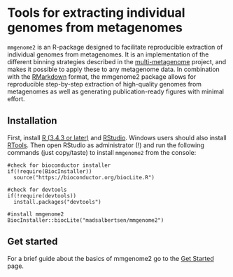# Tools for extracting individual genomes from metagenomes
`mmgenome2` is an R-package designed to facilitate reproducible extraction of individual genomes from metagenomes. It is an implementation of the different binning strategies described in the [multi-metagenome](http://madsalbertsen.github.io/multi-metagenome/) project, and makes it possible to apply these to any metagenome data. In combination with the [RMarkdown](https://rmarkdown.rstudio.com/) format, the mmgenome2 package allows for reproducible step-by-step extraction of high-quality genomes from metagenomes as well as generating publication-ready figures with minimal effort. 

## Installation
First, install [R (3.4.3 or later)](https://mirrors.dotsrc.org/cran/) and [RStudio](https://www.rstudio.com/products/rstudio/download/#download). Windows users should also install [RTools](https://mirrors.dotsrc.org/cran/bin/windows/Rtools/). Then open RStudio as administrator (!) and run the following commands (just copy/taste) to install `mmgenome2` from the console:
```{r, message = FALSE, warning = FALSE, eval = FALSE}
#check for bioconductor installer
if(!require(BiocInstaller)) 
  source("https://bioconductor.org/biocLite.R")
  
#check for devtools
if(!require(devtools))
  install.packages("devtools")
  
#install mmgenome2
BiocInstaller::biocLite("madsalbertsen/mmgenome2")
```

## Get started
For a brief guide about the basics of mmgenome2 go to the [Get Started](https://madsalbertsen.github.io/mmgenome2/articles/ampvis2.html) page. 